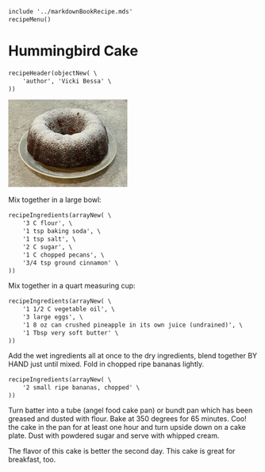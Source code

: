 ~~~ markdown-script
include '../markdownBookRecipe.mds'
recipeMenu()
~~~

# Hummingbird Cake

~~~ markdown-script
recipeHeader(objectNew( \
    'author', 'Vicki Bessa' \
))
~~~

![Hummingbird Cake](../images/HummingbirdCake.jpg "Hummingbird Cake")

Mix together in a large bowl:

~~~ markdown-script
recipeIngredients(arrayNew( \
    '3 C flour', \
    '1 tsp baking soda', \
    '1 tsp salt', \
    '2 C sugar', \
    '1 C chopped pecans', \
    '3/4 tsp ground cinnamon' \
))
~~~

Mix together in a quart measuring cup:

~~~ markdown-script
recipeIngredients(arrayNew( \
    '1 1/2 C vegetable oil', \
    '3 large eggs', \
    '1 8 oz can crushed pineapple in its own juice (undrained)', \
    '1 Tbsp very soft butter' \
))
~~~

Add the wet ingredients all at once to the dry ingredients, blend together BY HAND just until mixed.
Fold in chopped ripe bananas lightly.

~~~ markdown-script
recipeIngredients(arrayNew( \
    '2 small ripe bananas, chopped' \
))
~~~

Turn batter into a tube (angel food cake pan) or bundt pan which has been greased and dusted with
flour. Bake at 350 degrees for 65 minutes. Coo! the cake in the pan for at least one hour and turn
upside down on a cake plate. Dust with powdered sugar and serve with whipped cream.

The flavor of this cake is better the second day. This cake is great for breakfast, too.
